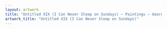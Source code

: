 ```yaml
---
layout: artwork
title: "Untitled XIX (I Can Never Sleep on Sundays) — Paintings — George Chapman"
artwork_title: "Untitled XIX (I Can Never Sleep on Sundays)"
---
```


